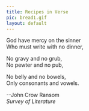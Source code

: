 ```yaml
---
title: Recipes in Verse
pic: bread1.gif
layout: default
---
```


God have mercy on the sinner  
Who must write with no dinner,  

No gravy and no grub,  
No pewter and no pub,  

No belly and no bowels,  
Only consonants and vowels.  

--John Crow Ransom  
*Survey of Literature*


